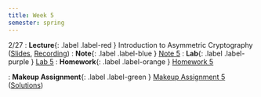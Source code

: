 ```yaml
---
title: Week 5
semester: spring
---
```


2/27
: **Lecture**{: .label .label-red } Introduction to Asymmetric Cryptography ([Slides](https://docs.google.com/presentation/d/14IZhsLJI2fEih1Lj1V-HRvbQGPXG8rwjv2pRN9imS1E/edit?usp=sharing), [Recording](https://drive.google.com/file/d/1Iz3u-QsriOYGUwSbNm29L7X8i0UXxQiY/view?usp=share_link))
: **Note**{: .label .label-blue } [Note 5](https://codebreakingatcal.org/assets/notes/note5.pdf)
: **Lab**{: .label .label-purple } [Lab 5](https://datahub.berkeley.edu/hub/user-redirect/git-pull?repo=https%3A%2F%2Fgithub.com%2FCodebreakingAtCal%2FCodebreakingLabs&urlpath=tree%2FCodebreakingLabs%2FLab5%2Flab05.ipynb&branch=master)
: **Homework**{: .label .label-orange } [Homework 5](https://codebreakingatcal.org/assets/homework/hw5.pdf)

: **Makeup Assignment**{: .label .label-green } [Makeup Assignment 5](https://codebreakingatcal.org/assets/makeup/makeup5.pdf) ([Solutions](https://github.com/thondascully/useafterfree/files/10981598/makeup5-sol.pdf))
